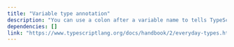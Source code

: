 ```yaml
---
title: "Variable type annotation"
description: "You can use a colon after a variable name to tells TypeScript what type the variable should be."
dependencies: []
link: "https://www.typescriptlang.org/docs/handbook/2/everyday-types.html#type-annotations-on-variables"
---
```

